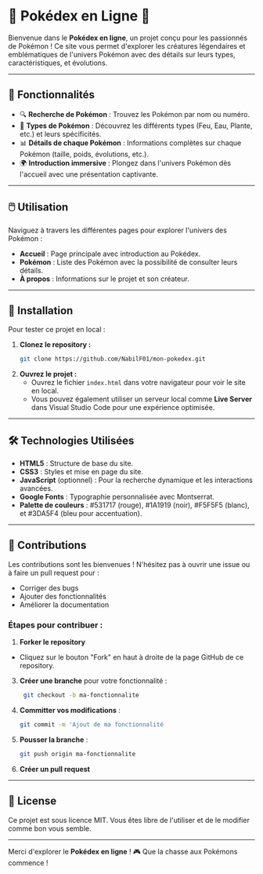 # 🎉 Pokédex en Ligne 🎉

Bienvenue dans le **Pokédex en ligne**, un projet conçu pour les passionnés de Pokémon ! Ce site vous permet d'explorer les créatures légendaires et emblématiques de l'univers Pokémon avec des détails sur leurs types, caractéristiques, et évolutions.

---

## 🌟 Fonctionnalités

- 🔍 **Recherche de Pokémon** : Trouvez les Pokémon par nom ou numéro.
- 🐉 **Types de Pokémon** : Découvrez les différents types (Feu, Eau, Plante, etc.) et leurs spécificités.
- 📊 **Détails de chaque Pokémon** : Informations complètes sur chaque Pokémon (taille, poids, évolutions, etc.).
- 🌍 **Introduction immersive** : Plongez dans l'univers Pokémon dès l'accueil avec une présentation captivante.

---

## 🖱️ Utilisation

Naviguez à travers les différentes pages pour explorer l'univers des Pokémon :

- **Accueil** : Page principale avec introduction au Pokédex.
- **Pokémon** : Liste des Pokémon avec la possibilité de consulter leurs détails.
- **À propos** : Informations sur le projet et son créateur.

---

## 🚀 Installation

Pour tester ce projet en local :

1. **Clonez le repository :**
   ```bash
   git clone https://github.com/NabilF01/mon-pokedex.git
2. **Ouvrez le projet :**
   - Ouvrez le fichier `index.html` dans votre navigateur pour voir le site en local.
   - Vous pouvez également utiliser un serveur local comme **Live Server** dans Visual Studio Code pour une expérience optimisée.

---

## 🛠️ Technologies Utilisées

- **HTML5** : Structure de base du site.
- **CSS3** : Styles et mise en page du site.
- **JavaScript** (optionnel) : Pour la recherche dynamique et les interactions avancées.
- **Google Fonts** : Typographie personnalisée avec Montserrat.
- **Palette de couleurs** : #531717 (rouge), #1A1919 (noir), #F5F5F5 (blanc), et #3DA5F4 (bleu pour accentuation).

---

## 🤝 Contributions

Les contributions sont les bienvenues ! N'hésitez pas à ouvrir une issue ou à faire un pull request pour :

- Corriger des bugs
- Ajouter des fonctionnalités
- Améliorer la documentation

### Étapes pour contribuer :

1. **Forker le repository**
 - Cliquez sur le bouton "Fork" en haut à droite de la page GitHub de ce repository.
3. **Créer une branche** pour votre fonctionnalité :
   ```bash
    git checkout -b ma-fonctionnalite
4. **Committer vos modifications** : 
      ```bash
      git commit -m 'Ajout de ma fonctionnalité
6. **Pousser la branche** : 
      ```bash
      git push origin ma-fonctionnalite
8. **Créer un pull request**

---

## 📜 License

Ce projet est sous licence MIT. Vous êtes libre de l'utiliser et de le modifier comme bon vous semble.

---

Merci d'explorer le **Pokédex en ligne** ! 🎮 Que la chasse aux Pokémons commence !
